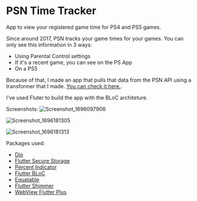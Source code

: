 # PSN Time Tracker

App to view your registered game time for PS4 and PS5 games.

Since around 2017, PSN tracks your game times for your games. You can only see this information in 3 ways:
- Using Parental Control settings
- If it's a recent game, you can see on the PS App
- On a PS5

Because of that, I made an app that pulls that data from the PSN API using a transformer that I made. [You can check it here.](https://github.com/samudebug/psn-time-tracker-api).

I've used Fluter to build the app with the BLoC architeture.

Screenshots:
![Screenshot_1696097906](https://github.com/samudebug/psn-time-tracker/assets/34324655/9609d674-8d80-46c9-a9fb-1828ffb046f7)

![Screenshot_1696181305](https://github.com/samudebug/psn-time-tracker/assets/34324655/559480e1-5a75-4571-aa3c-23d3730034f3)

![Screenshot_1696181313](https://github.com/samudebug/psn-time-tracker/assets/34324655/70276dcc-8112-44a6-97ad-45dd2cfe14fb)

Packages used:
- [Dio](https://github.com/cfug/dio)
- [Flutter Secure Storage](https://github.com/mogol/flutter_secure_storage)
- [Percent Indicator](https://github.com/diegoveloper/flutter_percent_indicator)
- [Flutter BLoC](https://github.com/felangel/bloc/tree/master/packages/flutter_bloc)
- [Equatable](https://github.com/felangel/equatable)
- [Flutter Shimmer](https://github.com/hnvn/flutter_shimmer)
- [WebView Flutter Plus](https://github.com/shah-xad/webview_flutter_plus)
